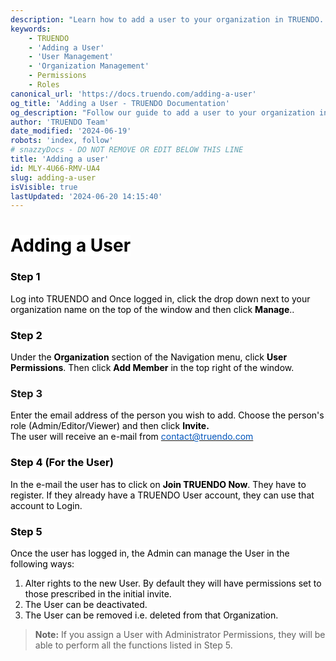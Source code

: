 ```yaml
---
description: "Learn how to add a user to your organization in TRUENDO. Follow step-by-step instructions to invite new users, assign roles, and manage permissions effectively. Last updated June 19, 2024.\n"
keywords:
    - TRUENDO
    - 'Adding a User'
    - 'User Management'
    - 'Organization Management'
    - Permissions
    - Roles
canonical_url: 'https://docs.truendo.com/adding-a-user'
og_title: 'Adding a User - TRUENDO Documentation'
og_description: "Follow our guide to add a user to your organization in TRUENDO. Invite new users, assign roles, and manage permissions effectively.\n"
author: 'TRUENDO Team'
date_modified: '2024-06-19'
robots: 'index, follow'
# snazzyDocs - DO NOT REMOVE OR EDIT BELOW THIS LINE
title: 'Adding a user'
id: MLY-4U66-RMV-UA4
slug: adding-a-user
isVisible: true
lastUpdated: '2024-06-20 14:15:40'
---
```

# <span style="color:rgb(0, 0, 0);"><span style="background-color:rgba(255,255,255,1);">Adding a User</span></span>

### <span style="color:rgb(0, 0, 0);"><span style="background-color:rgba(255,255,255,1);">Step 1</span></span>

<span style="color:rgb(0, 0, 0);"><span style="background-color:rgba(255,255,255,1);">Log into TRUENDO and </span><span style="background-color:rgb(255, 255, 255);">Once logged in, click the drop down next to your organization name on the top of the window and then click </span></span> **<span style="color:rgb(0, 0, 0);"><span style="background-color:rgb(255, 255, 255);">Manage</span></span>**<span style="color:rgb(0, 0, 0);"><span style="background-color:rgb(255, 255, 255);">.</span><span style="background-color:rgba(255,255,255,1);">.</span></span>

### <span style="color:rgb(0, 0, 0);"><span style="background-color:rgba(255,255,255,1);">Step 2</span></span>

<span style="color:rgb(0, 0, 0);"><span style="background-color:rgba(255,255,255,1);">Under the </span></span> **<span style="color:rgb(0, 0, 0);"><span style="background-color:rgba(255,255,255,1);">Organization</span></span>** <span style="color:rgb(0, 0, 0);"><span style="background-color:rgba(255,255,255,1);"> section of the Navigation menu, click </span></span> **<span style="color:rgb(0, 0, 0);"><span style="background-color:rgba(255,255,255,1);">User Permissions</span></span>**<span style="color:rgb(0, 0, 0);"><span style="background-color:rgba(255,255,255,1);">. Then click </span></span> **<span style="color:rgb(0, 0, 0);"><span style="background-color:rgba(255,255,255,1);">Add Member</span></span>** <span style="color:rgb(0, 0, 0);"><span style="background-color:rgba(255,255,255,1);"> in the top right of the window.</span></span>

### Step 3

<span style="color:rgb(0, 0, 0);"><span style="background-color:rgba(255,255,255,1);">Enter the email address of the person you wish to add. Choose the person's role (Admin/Editor/Viewer) and then click </span></span> **<span style="color:rgb(0, 0, 0);"><span style="background-color:rgba(255,255,255,1);">Invite.</span></span>**<span style="color:rgb(0, 0, 0);"><span style="background-color:rgba(255,255,255,1);"><br>The user will receive an e-mail from </span></span> [<span style="color:rgb(0, 85, 187);"><span style="background-color:rgba(255,255,255,1);">contact@truendo.com</span></span>](mailto:contact@truendo.com)

### <span style="color:rgb(0, 0, 0);"><span style="background-color:rgba(255,255,255,1);">Step 4 (For the User)</span></span>

<span style="color:rgb(0, 0, 0);"><span style="background-color:rgba(255,255,255,1);">In the e-mail the user has to click on </span></span> **<span style="color:rgb(0, 0, 0);"><span style="background-color:rgba(255,255,255,1);">Join TRUENDO Now</span></span>**<span style="color:rgb(0, 0, 0);"><span style="background-color:rgba(255,255,255,1);">. They have to register. If they already have a TRUENDO User account, they can use that account to Login.</span></span>

### <span style="color:rgb(0, 0, 0);"><span style="background-color:rgba(255,255,255,1);">Step 5</span></span>

<span style="color:rgb(0, 0, 0);"><span style="background-color:rgba(255,255,255,1);">Once the user has logged in, the Admin can manage the User in the following ways:</span></span>

1.  <span style="color:rgb(0, 0, 0);"><span style="background-color:rgba(255,255,255,1);">Alter rights to the new User. By default they will have permissions set to those prescribed in the initial invite.</span></span>
2.  <span style="color:rgb(0, 0, 0);"><span style="background-color:rgba(255,255,255,1);">The User can be deactivated.</span></span>
3.  <span style="color:rgb(0, 0, 0);"><span style="background-color:rgba(255,255,255,1);">The User can be removed i.e. deleted from that Organization.</span></span>

> <div class="sd-callout" data-callout-type="info"><strong>Note:</strong> If you assign a User with Administrator Permissions, they will be able to perform all the functions listed in Step 5.</div>

<br />